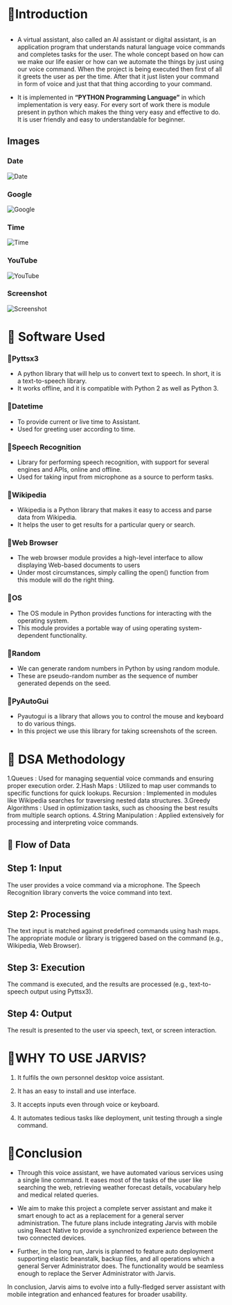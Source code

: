 # 📌Introduction

<img src="" alt="">

- A virtual assistant, also called an AI assistant or digital assistant, is an application program that understands natural language voice commands and completes tasks for the user. The whole concept based on how can we make our life easier or how can we automate the things by just using our voice command. When the project is being executed then first of all it greets the user as per the time. After that it just listen your command in form of voice and just that that thing according to your command.

- It is implemented in **“PYTHON Programming Language”** in which implementation is very easy. For every sort of work there is module present in python which makes the thing very easy and effective to do. It is user friendly and easy to understandable for beginner.

## Images


### Date
![Date](https://github.com/Amitkumar-Vaghela/Jarvis_DSA_project/blob/master/image/Date.png)



### Google
![Google](https://github.com/Amitkumar-Vaghela/Jarvis_DSA_project/blob/master/image/Google.png)



### Time
![Time](https://github.com/Amitkumar-Vaghela/Jarvis_DSA_project/blob/master/image/Time.png)



### YouTube
![YouTube](https://github.com/Amitkumar-Vaghela/Jarvis_DSA_project/blob/master/image/Youtube.png)



### Screenshot
![Screenshot](https://github.com/Amitkumar-Vaghela/Jarvis_DSA_project/blob/master/image/Screenshort.png)



# 📌 Software Used

### 🔸Pyttsx3
- A python library that will help us to convert text to speech. In short, it is a text-to-speech library.
- It works offline, and it is compatible with Python 2 as well as Python 3.

### 🔸Datetime
- To provide current or live time to Assistant.
- Used for greeting user according to time.

### 🔸Speech Recognition
- Library for performing speech recognition, with support for several engines and APIs, online and offline.
- Used for taking input from microphone as a source to perform tasks.

### 🔸Wikipedia
- Wikipedia is a Python library that makes it easy to access and parse data from Wikipedia.
- It helps the user to get results for a particular query or search.

### 🔸Web Browser
- The web browser module provides a high-level interface to allow displaying Web-based documents to users
- Under most circumstances, simply calling the open() function from this module will do the right thing.

### 🔸OS
- The OS module in Python provides functions for interacting with the operating system.
- This module provides a portable way of using operating system-dependent functionality.

### 🔸Random
- We can generate random numbers in Python by using random module.
- These are pseudo-random number as the sequence of number generated depends on the seed.

### 🔸PyAutoGui
- Pyautogui is a library that allows you to control the mouse and keyboard to do various things.
- In this project we use this library for taking screenshots of the screen.

# 📌 DSA Methodology

1.Queues : Used for managing sequential voice commands and ensuring proper execution order.
2.Hash Maps : Utilized to map user commands to specific functions for quick lookups.
Recursion : Implemented in modules like Wikipedia searches for traversing nested data 
             structures.
3.Greedy Algorithms : Used in optimization tasks, such as choosing the best results from 
                      multiple search options.
4.String Manipulation : Applied extensively for processing and interpreting voice commands.


## 📌 Flow of Data
## Step 1: Input
The user provides a voice command via a microphone.
The Speech Recognition library converts the voice command into text.
## Step 2: Processing
The text input is matched against predefined commands using hash maps.
The appropriate module or library is triggered based on the command (e.g., Wikipedia, Web Browser).
## Step 3: Execution
The command is executed, and the results are processed (e.g., text-to-speech output using Pyttsx3).
## Step 4: Output
The result is presented to the user via speech, text, or screen interaction.



# 📌WHY TO USE JARVIS?

1. It fulfils the own personnel desktop voice assistant.

2. It has an easy to install and use interface.

3. It accepts inputs even through voice or keyboard.

4. It automates tedious tasks like deployment, unit testing through a single command.

# 📌Conclusion

- Through this voice assistant, we have automated various services using a single line command. It eases most of the tasks of the user like searching the web, retrieving weather forecast details, vocabulary help and medical related queries. 

- We aim to make this project a complete server assistant and make it smart enough to act as a replacement for a general server administration. The future plans include integrating Jarvis with mobile using React Native to provide a synchronized experience between the two connected devices. 

- Further, in the long run, Jarvis is planned to feature auto deployment supporting elastic beanstalk, backup files, and all operations which a general Server Administrator does. The functionality would be seamless enough to replace the Server Administrator with Jarvis.

In conclusion, Jarvis aims to evolve into a fully-fledged server assistant with mobile integration and enhanced features for broader usability.






  


